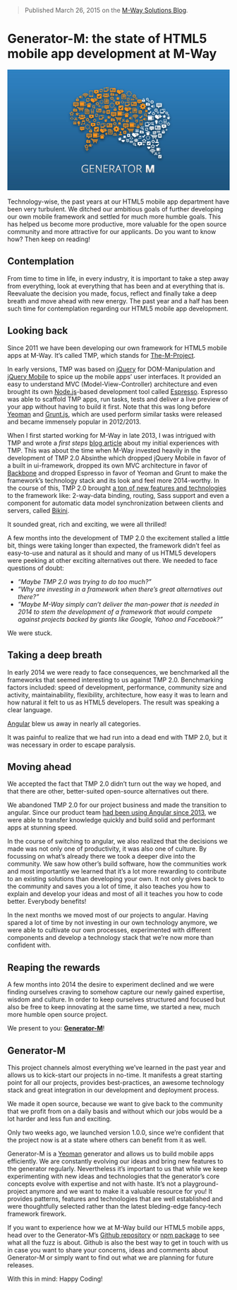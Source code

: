 > Published March 26, 2015 on the [M-Way Solutions Blog](http://blog.mwaysolutions.com/2015/03/26/generator-m-the-state-of-html5-mobile-app-development-at-m-way/).

# Generator-M: the state of HTML5 mobile app development at M-Way

![image](img/header.jpg)

Technology-wise, the past years at our HTML5 mobile app department have been very turbulent. We ditched our ambitious goals of further developing our own mobile framework and settled for much more humble goals. This has helped us become more productive, more valuable for the open source community and more attractive for our applicants. Do you want to know how? Then keep on reading!


## Contemplation

From time to time in life, in every industry, it is important to take a step away from everything, look at everything that has been and at everything that is. Reevaluate the decision you made, focus, reflect and finally take a deep breath and move ahead with new energy. The past year and a half has been such time for contemplation regarding our HTML5 mobile app development.

## Looking back

Since 2011 we have been developing our own framework for HTML5 mobile apps at M-Way. It’s called TMP, which stands for [The-M-Project](https://github.com/mwaylabs/The-M-Project).

In early versions, TMP was based on [jQuery](https://github.com/jquery/jquery) for DOM-Manipulation and [jQuery Mobile](https://github.com/jquery/jquery-mobile) to spice up the mobile apps’ user interfaces. It provided an easy to understand MVC (Model-View-Controller) architecture and even brought its own [Node.js](https://nodejs.org/)-based development tool called [Espresso](https://github.com/mwaylabs/Espresso). Espresso was able to scaffold TMP apps, run tasks, tests and deliver a live preview of your app without having to build it first. Note that this was long before [Yeoman](http://yeoman.io/) and [Grunt.js](http://gruntjs.com/), which are used perform similar tasks were released and became immensely popular in 2012/2013.

When I first started working for M-Way in late 2013, I was intrigued with TMP and wrote a *first steps* [blog article](http://blog.the-m-project.org/2013/11/11/first-steps-with-the-m-project/) about my initial experiences with TMP. This was about the time when M-Way invested heavily in the development of TMP 2.0 Absinthe which dropped jQuery Mobile in favor of a built in ui-framework, dropped its own MVC architecture in favor of [Backbone](https://github.com/jashkenas/backbone) and dropped Espresso in favor of Yeoman and Grunt to make the framework’s technology stack and its look and feel more 2014-worthy. In the course of this, TMP 2.0 brought [a ton of new features and technologies](https://github.com/mwaylabs/The-M-Project/#whats-new) to the framework like: 2-way-data binding, routing, Sass support and even a component for automatic data model synchronization between clients and servers, called [Bikini](http://www.the-m-project.org/bikini.html).

It sounded great, rich and exciting, we were all thrilled!

A few months into the development of TMP 2.0 the excitement stalled a little bit, things were taking longer than expected, the framework didn’t feel as easy-to-use and natural as it should and many of us HTML5 developers were peeking at other exciting alternatives out there. We needed to face questions of doubt:

- *”Maybe TMP 2.0 was trying to do too much?”*
- *”Why are investing in a framework when there’s great alternatives out there?”*
- *”Maybe M-Way simply can’t deliver the man-power that is needed in 2014 to stem the development of a framework that would compete against projects backed by giants like Google, Yahoo and Facebook?”*

We were stuck.

## Taking a deep breath

In early 2014 we were ready to face consequences, we benchmarked all the frameworks that seemed interesting to us against TMP 2.0. Benchmarking factors included: speed of development, performance, community size and activity, maintainability, flexibility, architecture, how easy it was to learn and how natural it felt to us as HTML5 developers. The result was speaking a clear language.

[Angular](https://angularjs.org/) blew us away in nearly all categories.

It was painful to realize that we had run into a dead end with TMP 2.0, but it was necessary in order to escape paralysis.

## Moving ahead

We accepted the fact that TMP 2.0 didn’t turn out the way we hoped, and that there are other, better-suited open-source alternatives out there.

We abandoned TMP 2.0 for our project business and made the transition to angular. Since our product team [had been using Angular since 2013](http://blog.mwaysolutions.com/2014/07/02/angularjs-in-action/), we were able to transfer knowledge quickly and build solid and performant apps at stunning speed.

In the course of switching to angular, we also realized that the decisions we made was not only one of productivity, it was also one of culture. By focussing on what’s already there we took a deeper dive into the community. We saw how other’s build software, how the communities work and most importantly we learned that it’s a lot more rewarding to contribute to an existing solutions than developing your own. It not only gives back to the community and saves you a lot of time, it also teaches you how to explain and develop your ideas and most of all it teaches you how to code better.
Everybody benefits!

In the next months we moved most of our projects to angular. Having spared a lot of time by not investing in our own technology anymore, we were able to cultivate our own processes, experimented with different components and develop a technology stack that we’re now more than confident with.

## Reaping the rewards

A few months into 2014 the desire to experiment declined and we were finding ourselves craving to somehow capture our newly gained expertise, wisdom and culture. In order to keep ourselves structured and focused but also be free to keep innovating at the same time, we started a new, much more humble open source project.

We present to you: **[Generator-M](https://github.com/mwaylabs/generator-m)**!

## Generator-M

This project channels almost everything we’ve learned in the past year and allows us to kick-start our projects in no-time. It manifests a great starting point for all our projects, provides best-practices, an awesome technology stack and great integration in our development and deployment process.

We made it open source, because we want to give back to the community that we profit from on a daily basis and without which our jobs would be a lot harder and less fun and exciting.

Only two weeks ago, we launched version 1.0.0, since we’re confident that the project now is at a state where others can benefit from it as well.

Generator-M is a [Yeoman](http://yeoman.io/) generator and allows us to build mobile apps efficiently. We are constantly evolving our ideas and bring new features to the generator regularly. Nevertheless it’s important to us that while we keep experimenting with new ideas and technologies that the generator’s core concepts evolve with expertise and not with haste. It’s not a playground-project anymore and we want to make it a valuable resource for you!
It provides patterns, features and technologies that are well established and were thoughtfully selected rather than the latest bleding-edge fancy-tech framework firework.

If you want to experience how we at M-Way build our HTML5 mobile apps, head over to the Generator-M’s [Github repository](https://github.com/mwaylabs/generator-m) or [npm package](https://www.npmjs.com/package/generator-m) to see what all the fuzz is about. Github is also the best way to get in touch with us in case you want to share your concerns, ideas and comments about Generator-M or simply want to find out what we are planning for future releases.

With this in mind: Happy Coding!
